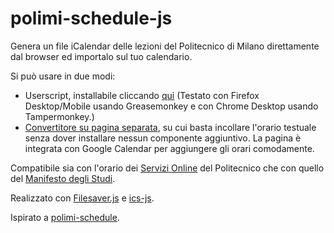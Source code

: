 # polimi-schedule-js
Genera un file iCalendar delle lezioni del Politecnico di Milano direttamente dal browser ed importalo sul tuo calendario.

Si può usare in due modi:
- Userscript, installabile cliccando [qui](https://github.com/bebora/polimi-schedule-js/raw/master/public_html/scripts/polimi-schedule.user.js) (Testato con Firefox Desktop/Mobile usando Greasemonkey e con Chrome Desktop usando Tampermonkey.)
- [Convertitore su pagina separata](https://bebora.github.io/polimi-schedule-js/), su cui basta incollare l'orario testuale senza dover installare nessun componente aggiuntivo. La pagina è integrata con Google Calendar per aggiungere gli orari comodamente.

Compatibile sia con l'orario dei [Servizi Online](https://www.polimi.it/servizionline/) del Politecnico che con quello del [Manifesto degli Studi](https://polimi.it/orario-lezioni).



Realizzato con [Filesaver.js](https://github.com/eligrey/FileSaver.js/) e  [ics-js](https://github.com/angeloashmore/ics-js).

Ispirato a [polimi-schedule](https://github.com/jacopo-j/polimi-schedule).
